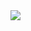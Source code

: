 <img src="https://www.dropbox.com/s/bsgtcjfq7paporq/11-personal-portfolio.jpg?raw=1" target="_blank">
